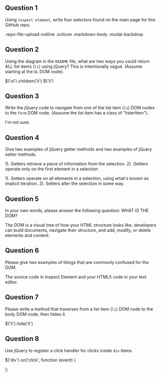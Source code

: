 ## Question 1

Using `inspect element`, write four selectors found on the main page for this
GitHub repo.

<!-- your answer starts here -->
.repo-file-upload-outline
.octicon
.markdown-body
.modal-backdrop
<!-- your answer ends here -->

## Question 2

Using the diagram in the `README` file, what are two ways you could return ALL
list items (`li`) using jQuery? This is intentionally vague. (Assume starting
at the `OL` DOM node).

<!-- your answer starts here -->
$('ol').children('li')
$('li')
<!-- your answer ends here -->

## Question 3

Write the jQuery code to navigate from one of the list item (`li`) DOM nodes to
the `form` DOM node. (Assume the list item has a class of "listerItem").

<!-- your answer starts here -->
I'm not sure.
<!-- your answer ends here -->

## Question 4

Give two examples of jQuery getter methods and two examples of jQuery setter
methods.

<!-- your answer starts here -->
1). Getters retrieve a piece of information from the selection.
2). Getters operate only on the first element in a selection

1). Setters operate on all elements in a selection, using what's known as implicit
iteration.
2). Setters alter the selection in some way.
<!-- your answer ends here -->

## Question 5

In your own words, please answer the following question: WHAT IS THE DOM?

<!-- your answer starts here -->
The DOM is a visual tree of how your HTML structure looks like, developers can
build documents, navigate their structure, and add, modify, or delete elements and content.
<!-- your answer ends here -->

## Question 6

Please give two examples of things that are commonly confused for the DOM.

<!-- your answer starts here -->
The source code in Inspect Element and your HTML5 code in your text editor.
<!-- your answer ends here -->

## Question 7

Please write a method that traverses from a list item (`li`) DOM node to the
body DOM node, then hides it.

<!-- your answer starts here -->
$('li').hide('li')
<!-- your answer ends here -->

## Question 8

Use jQuery to register a click handler for clicks inside `div` items.

<!-- your answer starts here -->
$('div').on('click', function (event) {

};
<!-- your answer ends here -->
